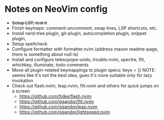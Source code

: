 # Notes on NeoVim config

* ~~Setup LSP, test it~~
* Finish keymaps: comment-uncomment, swap lines, LSP shortcuts, etc.
* Install nerd-tree plugin, git-plugin, autocompletion plugin, snippet plugin,
* Setup spellcheck
* Configure formatter with formatter.nvim (address mason readme-page, there is something about null-ls)
* Install and configure telescpope-undo, trouble.nvim, spectre, flit, whichkey, illuminate, todo-comments
* Move all plugin-related keymappings to plugin specs: keys = {} NOTE: seems like it's not the best idea, gues it's more suitable only for lazy invokation
* Check out flash.nvim, leap.nvim, flit.nvim and others for quick jumps on a screen
    * https://github.com/folke/flash.nvim
    * https://github.com/ggandor/flit.nvim
    * https://github.com/ggandor/leap.nvim
    * https://github.com/ggandor/lightspeed.nvim
